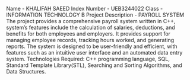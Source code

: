 Name - KHALIFAH SAEED
Index Number - UEB3244022
Class - INFORMATION TECHNOLOGY B
Project Description - PAYROLL SYSTEM
The project provides a comprehensive payroll system written in C++, system’s features include the calculation of salaries, deductions, and benefits for both employees and employers. It provides support for managing employee records, tracking hours worked, and generating reports. The system is designed to be user-friendly and efficient, with features such as an intuitive user interface and an automated data entry system.
Technologies Required: C++ programming language, SQL, Standard Template Library(STL), Searching and Sorting Algorithms, and Data Structures.
